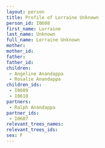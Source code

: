 ```yaml
---
layout: person
title: Profile of Lorraine Unknown
person_id: I0608
first_name: Lorraine
last_name: Unknown
full_name: Lorraine Unknown
mother: 
mother_id: 
father: 
father_id: 
children:
 - Angeline Anandappa
 - Rosalie Anandappa
children_ids:
 - I0609
 - I0610
partners:
 - Ralph Anandappa
partner_ids:
 - I0607
relevant_trees_names:
relevant_trees_ids:
sex: F
---
```


